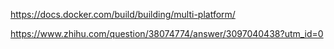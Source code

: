 https://docs.docker.com/build/building/multi-platform/

https://www.zhihu.com/question/38074774/answer/3097040438?utm_id=0